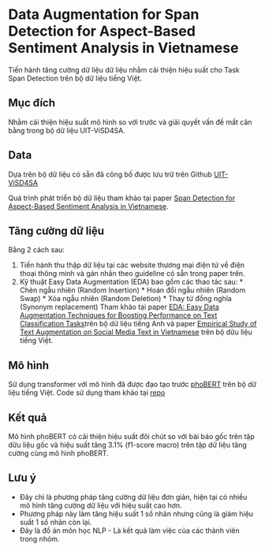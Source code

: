 # Data Augmentation for Span Detection for Aspect-Based Sentiment Analysis in Vietnamese

Tiến hành tăng cường dữ liệu dữ liệu nhằm cải thiện hiệu suất cho Task Span Detection trên bộ dữ liệu tiếng Việt.

## Mục đích
Nhằm cải thiện hiệu suất mô hình so với trước và giải quyết vấn đề mất cân bằng trong bộ dữ liệu UIT-ViSD4SA.

## Data
Dựa trên bộ dữ liệu có sẵn đã công bố được lưu trữ trên Github [UIT-ViSD4SA](https://github.com/kimkim00/UIT-ViSD4SA)

Quá trình phát triển bộ dữ liệu tham khảo tại paper [Span Detection for Aspect-Based Sentiment Analysis in Vietnamese](https://aclanthology.org/2021.paclic-1.34.pdf).

## Tăng cường dữ liệu
Bằng 2 cách sau:
  1. Tiến hành thu thập dữ liệu tại các website thương mại điện tử về điện thoại thông minh và gán nhãn theo guideline có sẵn trong paper trên.
  2. Kỹ thuật Easy Data Augmentation (EDA) bao gồm các thao tác sau: 
    * Chèn ngẫu nhiên (Random Insertion)
    * Hoán đổi ngẫu nhiên (Random Swap)
    * Xóa ngẫu nhiên (Random Deletion)
    * Thay từ đồng nghĩa (Synonym replacement)
  Tham khảo tại paper [EDA: Easy Data Augmentation Techniques for Boosting Performance on Text Classification Tasks](https://arxiv.org/abs/1901.11196)trên bộ dữ liệu tiếng Anh và paper [Empirical Study of Text Augmentation on Social Media Text in Vietnamese](https://aclanthology.org/2020.paclic-1.53/) trên bộ dữu liệu tiếng Việt.
  
## Mô hình
Sử dụng transformer với mô hình đã được đạo tạo trước [phoBERT](https://aclanthology.org/2020.findings-emnlp.92/) trên bộ dữ liệu tiếng Việt.
Code sử dụng tham khảo tại [repo](https://github.com/datnnt1997/ViSA)

## Kết quả
Mô hình phoBERT có cải thiện hiệu suất đôi chút so với bài báo gốc trên tập dữu liệu gốc và hiệu suất tăng 3.1% (f1-score macro) trên tập dữ liệu tăng cường cùng mô hình phoBERT.

## Lưu ý
* Đây chỉ là phương pháp tăng cường dữ liệu đơn giản, hiện tại có nhiều mô hình tăng cường dữ liệu với hiệu suất cao hơn.
* Phương pháp này làm tăng hiệu suất 1 số nhãn nhưng cũng là giảm hiệu suất 1 số nhãn còn lại.
* Đây là đồ án môn học NLP - Là kết quả làm việc của các thành viên trong nhóm.
